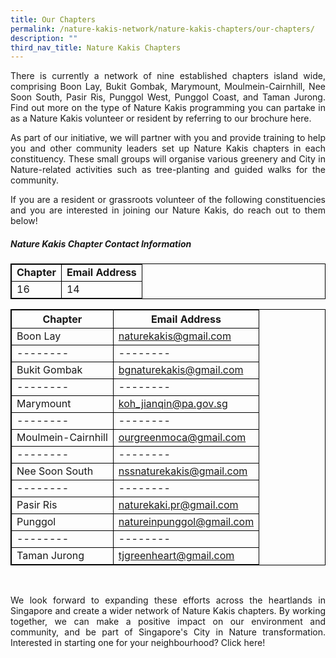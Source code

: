 ```yaml
---
title: Our Chapters
permalink: /nature-kakis-network/nature-kakis-chapters/our-chapters/
description: ""
third_nav_title: Nature Kakis Chapters
---
```

<section>
	<p align="justify">There is currently a network of nine established chapters island wide, comprising Boon Lay, Bukit Gombak, Marymount, Moulmein-Cairnhill, Nee Soon South, Pasir Ris, Punggol West, Punggol Coast, and Taman Jurong. Find out more on the type of Nature Kakis programming you can partake in as a Nature Kakis volunteer or resident by referring to our brochure here.<br></p>
	<p align="justify">As part of our initiative, we will partner with you and provide training to help you and other community leaders set up Nature Kakis chapters in each constituency. These small groups will organise various greenery and City in Nature-related activities such as tree-planting and guided walks for the community.<br></p>
	<p align="justify">If you are a resident or grassroots volunteer of the following constituencies and you are interested in joining our Nature Kakis, do reach out to them below!<br></p>


<style>
table, th, td {
  border:1px solid black;
}
</style>


<h5>Nature Kakis Chapter Contact Information</h5>

<table style="width:100%">
  <tbody><tr>
    <td><b>Chapter<b></b></b></td>
    <td><b>Email Address<b></b></b></td>
  </tr>
  <tr>
    <td>16</td>
    <td>14</td>
  </tr>
</tbody></table>	

	
| Chapter | Email Address |
| -------- | -------- | 
|Boon Lay|naturekakis@gmail.com|
| -------- | -------- | 
|Bukit Gombak|bgnaturekakis@gmail.com|
| -------- | -------- | 
|Marymount|koh_jianqin@pa.gov.sg|
| -------- | -------- | 
|Moulmein-Cairnhill|ourgreenmoca@gmail.com|
 -------- | -------- | 
|Nee Soon South|nssnaturekakis@gmail.com|
| -------- | -------- | 
|Pasir Ris|naturekaki.pr@gmail.com|
|Punggol|natureinpunggol@gmail.com|
| -------- | -------- | 
|Taman Jurong|tjgreenheart@gmail.com|
<br>
	
<p align="justify">We look forward to expanding these efforts across the heartlands in Singapore and create a wider network of Nature Kakis chapters. By working together, we can make a positive impact on our environment and community, and be part of Singapore's City in Nature transformation. Interested in starting one for your neighbourhood? Click here!</p>
</section>